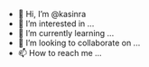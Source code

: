 - 👋 Hi, I’m @kasinra
- 👀 I’m interested in ...
- 🌱 I’m currently learning ...
- 💞️ I’m looking to collaborate on ...
- 📫 How to reach me ...

<!---
kasinra/kasinra is a ✨ special ✨ repository because its `README.md` (this file) appears on your GitHub profile.
You can click the Preview link to take a look at your changes.
--->
